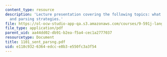 ```yaml
---
content_type: resource
description: 'Lecture presentation covering the following topics: what is parsing?
  and parsing strategies.'
file: https://ol-ocw-studio-app-qa.s3.amazonaws.com/courses/9-591j-language-processing-fall-2004/e118c9326364edcce8b3e550fc3a3f54_1101_sent_parsng.pdf
file_type: application/pdf
parent_uid: aa44dd02-db91-b2ea-f5a4-cec1a2777037
resourcetype: Document
title: 1101_sent_parsng.pdf
uid: e118c932-6364-edcc-e8b3-e550fc3a3f54
---
```

